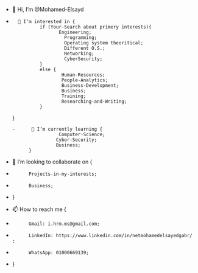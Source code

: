 - 👋 Hi, I’m @Mohamed-Elsayd
-       👀 I’m interested in {     
                if (Your-Search about primery interests){
                       Engineering;
                         Programming;
                         Operating system theoritical;
                         Different O.S.;
                         Networking;
                         CyberSecurity;
                }
                else {
                        Human-Resources;
                        People-Analytics;
                        Business-Development;
                        Business;
                        Training;
                        Researching-and-Writing;
                }
     }
          
      -      🌱 I’m currently learning {
	       	           Computer-Science;
      		          Cyber-Security;
     		          Business;
		    }

- 💞️ I’m looking to collaborate on {
-           Projects-in-my-interests;
-           Business;
- }

- 📫 How to reach me {
-           Gmail: i.hrm.ms@gmail.com;
-           LinkedIn: https://www.linkedin.com/in/netmohamedelsayedgabr/ ;
-           WhatsApp: 01000669139;
- }

<!---
Mohamed-Elsayd/Mohamed-Elsayd is a ✨ special ✨ repository because its `README.md` (this file) appears on your GitHub profile.
You can click the Preview link to take a look at your changes.
--->
